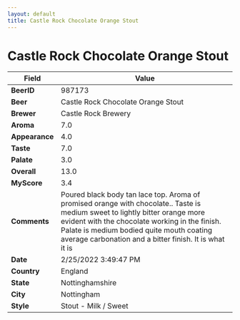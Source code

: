 ```yaml
---
layout: default
title: Castle Rock Chocolate Orange Stout
---
```


# Castle Rock Chocolate Orange Stout

| Field         | Value     |
|---------------|-----------|
| **BeerID** | 987173 |
| **Beer** | Castle Rock Chocolate Orange Stout |
| **Brewer** | Castle Rock Brewery |
| **Aroma** | 7.0 |
| **Appearance** | 4.0 |
| **Taste** | 7.0 |
| **Palate** | 3.0 |
| **Overall** | 13.0 |
| **MyScore** | 3.4 |
| **Comments** | Poured black body tan lace top. Aroma of promised orange with chocolate.. Taste is medium sweet to lightly bitter orange more evident with the chocolate working in the finish. Palate is medium bodied quite mouth coating average carbonation and a bitter finish. It is what it is  |
| **Date** | 2/25/2022 3:49:47 PM |
| **Country** | England |
| **State** | Nottinghamshire |
| **City** | Nottingham |
| **Style** | Stout - Milk / Sweet |
